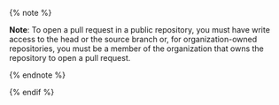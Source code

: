 

{% note %}

**Note**: To open a pull request in a public repository, you must have write access to the head or the source branch or, for organization-owned repositories, you must be a member of the organization that owns the repository to open a pull request.

{% endnote %}

{% endif %}
